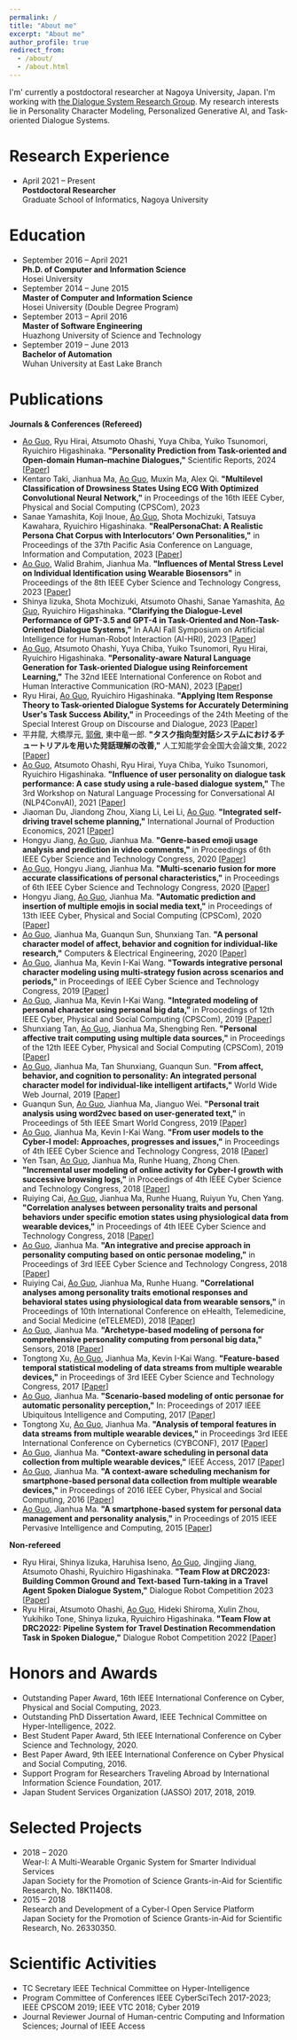 ```yaml
---
permalink: /
title: "About me"
excerpt: "About me"
author_profile: true
redirect_from: 
  - /about/
  - /about.html
---
```


I'm' currently a postdoctoral researcher at Nagoya University, Japan. I'm working with [the Dialogue System Research Group](https://www.ds.is.i.nagoya-u.ac.jp/). My research interests lie in Personality Character Modeling, Personalized Generative AI, and Task-oriented Dialogue Systems.

Research Experience
======
- April 2021 – Present<br>
  **Postdoctoral Researcher**<br>
  Graduate School of Informatics, Nagoya University


Education
======
- September 2016 – April 2021<br>
  **Ph.D. of Computer and Information Science**<br>
  Hosei University
- September 2014 – June 2015<br>
  **Master of Computer and Information Science**<br>
  Hosei University (Double Degree Program) 
- September 2013 – April 2016<br>
  **Master of Software Engineering**<br>
  Huazhong University of Science and Technology
- September 2019 – June 2013<br>
  **Bachelor of Automation**<br>
  Wuhan University at East Lake Branch

Publications
======

**Journals & Conferences (Refereed)**
- <u>Ao Guo</u>, Ryu Hirai, Atsumoto Ohashi, Yuya Chiba, Yuiko Tsunomori, Ryuichiro Higashinaka. **"Personality Prediction from Task-oriented and Open-domain Human–machine Dialogues,"** Scientific Reports, 2024 [[Paper](https://doi.org/10.1038/s41598-024-53989-y)]
- Kentaro Taki, Jianhua Ma, <u>Ao Guo</u>, Muxin Ma, Alex Qi. **"Multilevel Classification of Drowsiness States Using ECG With Optimized Convolutional Neural Network,"** in Proceedings of the 16th IEEE Cyber, Physical and Social Computing (CPSCom), 2023 
- Sanae Yamashita, Koji Inoue, <u>Ao Guo</u>, Shota Mochizuki, Tatsuya Kawahara, Ryuichiro Higashinaka. **"RealPersonaChat: A Realistic Persona Chat Corpus with Interlocutors’ Own Personalities,"** in Proceedings of the 37th Pacific Asia Conference on Language, Information and Computation, 2023 [[Paper](https://aclanthology.org/2023.paclic-1.85/)]
- <u>Ao Guo</u>, Walid Brahim, Jianhua Ma. **"Influences of Mental Stress Level on Individual Identification using Wearable Biosensors"** in Proceedings of the 8th IEEE Cyber Science and Technology Congress, 2023 [[Paper](https://ieeexplore.ieee.org/abstract/document/10361426/)]
- Shinya Iizuka, Shota Mochizuki, Atsumoto Ohashi, Sanae Yamashita, <u>Ao Guo</u>, Ryuichiro Higashinaka. **"Clarifying the Dialogue-Level Performance of GPT-3.5 and GPT-4 in Task-Oriented and Non-Task-Oriented Dialogue Systems,"** In AAAI Fall Symposium on Artificial Intelligence for Human-Robot Interaction (AI-HRI), 2023 [[Paper](https://ai-hri.github.io/2023/papers/FSS-23_paper_632_cr.pdf)]
- <u>Ao Guo</u>, Atsumoto Ohashi, Yuya Chiba, Yuiko Tsunomori, Ryu Hirai, Ryuichiro Higashinaka. **"Personality-aware Natural Language Generation for Task-oriented Dialogue using Reinforcement Learning,"** The 32nd IEEE International Conference on Robot and Human Interactive Communication (RO-MAN), 2023 [[Paper](https://ieeexplore.ieee.org/abstract/document/10309654)]
- Ryu Hirai, <u>Ao Guo</u>, Ryuichiro Higashinaka. **"Applying Item Response Theory to Task-oriented Dialogue Systems for Accurately Determining User's Task Success Ability,"** in Proceedings of the 24th Meeting of the Special Interest Group on Discourse and Dialogue, 2023 [[Paper](https://aclanthology.org/2023.sigdial-1.39/)]
- 平井龍, 大橋厚元, <u>郭傲</u>, 東中竜一郎. **"タスク指向型対話システムにおけるチュートリアルを用いた発話理解の改善,"** 人工知能学会全国大会論文集, 2022 [[Paper](https://www.jstage.jst.go.jp/article/pjsai/JSAI2022/0/JSAI2022_2F4GS903/_article/-char/ja/)]
- <u>Ao Guo</u>, Atsumoto Ohashi, Ryu Hirai, Yuya Chiba, Yuiko Tsunomori, Ryuichiro Higashinaka. **"Influence of user personality on dialogue task performance: A case study using a rule-based dialogue system,"** The 3rd Workshop on Natural Language Processing for Conversational AI (NLP4ConvAI), 2021 [[Paper](https://aclanthology.org/2021.nlp4convai-1.25/)]
- Jiaoman Du, Jiandong Zhou, Xiang Li, Lei Li, <u>Ao Guo</u>. **"Integrated self-driving travel scheme planning,"** International Journal of Production Economics, 2021 [[Paper](https://www.sciencedirect.com/science/article/abs/pii/S0925527320303133)]
- Hongyu Jiang, <u>Ao Guo</u>, Jianhua Ma. **"Genre-based emoji usage analysis and prediction in video comments,"** in Proceedings of 6th IEEE Cyber Science and Technology Congress, 2020 [[Paper](https://ieeexplore.ieee.org/abstract/document/9251135)]
- <u>Ao Guo</u>, Hongyu Jiang, Jianhua Ma. **"Multi-scenario fusion for more accurate classifications of personal characteristics,"** in Proceedings of 6th IEEE Cyber Science and Technology Congress, 2020 [[Paper](https://ieeexplore.ieee.org/abstract/document/9251160)]
- Hongyu Jiang, <u>Ao Guo</u>, Jianhua Ma. **"Automatic prediction and insertion of multiple emojis in social media text,"** in Proceedings of 13th IEEE Cyber, Physical and Social Computing (CPSCom), 2020 [[Paper](https://ieeexplore.ieee.org/abstract/document/9291606)]
- <u>Ao Guo</u>, Jianhua Ma, Guanqun Sun, Shunxiang Tan. **"A personal character model of affect, behavior and cognition for individual-like research,"** Computers & Electrical Engineering, 2020 [[Paper](https://www.sciencedirect.com/science/article/abs/pii/S0045790618334852)]
- <u>Ao Guo</u>, Jianhua Ma, Kevin I-Kai Wang. **"Towards integrative personal character modeling using multi-strategy fusion across scenarios and periods,"** in Proceedings of IEEE Cyber Science and Technology Congress, 2019 [[Paper](https://ieeexplore.ieee.org/abstract/document/8890403)]
- <u>Ao Guo</u>, Jianhua Ma, Kevin I-Kai Wang. **"Integrated modeling of personal character using personal big data,"** in Proocedings of 12th IEEE Cyber, Physical and Social Computing (CPSCom), 2019 [[Paper](https://ieeexplore.ieee.org/document/8875286)]
- Shunxiang Tan, <u>Ao Guo</u>, Jianhua Ma, Shengbing Ren. **"Personal affective trait computing using multiple data sources,"** in Proceedings of the 12th IEEE Cyber, Physical and Social Computing (CPSCom), 2019 [[Paper](https://ieeexplore.ieee.org/document/8875394)]
- <u>Ao Guo</u>, Jianhua Ma, Tan Shunxiang, Guanqun Sun. **"From affect, behavior, and cognition to personality: An integrated personal character model for individual-like intelligent artifacts,"** World Wide Web Journal, 2019 [[Paper](https://link.springer.com/content/pdf/10.1007/s11280-019-00713-w.pdf)]
- Guanqun Sun, <u>Ao Guo</u>, Jianhua Ma, Jianguo Wei. **"Personal trait analysis using word2vec based on user-generated text,"** in Proceedings of 5th IEEE Smart World Congress, 2019 [[Paper](https://ieeexplore.ieee.org/abstract/document/9060181)]
- <u>Ao Guo</u>, Jianhua Ma, Kevin I-Kai Wang. **"From user models to the Cyber-I model: Approaches, progresses and issues,"** in Proceedings of 4th IEEE Cyber Science and Technology Congress, 2018 [[Paper](https://ieeexplore.ieee.org/abstract/document/8511864)]
- Yen Tsan, <u>Ao Guo</u>, Jianhua Ma, Runhe Huang, Zhong Chen. **"Incremental user modeling of online activity for Cyber-I growth with successive browsing logs,"** in Proceedings of 4th IEEE Cyber Science and Technology Congress, 2018 [[Paper](https://ieeexplore.ieee.org/abstract/document/8511863)]
- Ruiying Cai, <u>Ao Guo</u>, Jianhua Ma, Runhe Huang, Ruiyun Yu, Chen Yang. **"Correlation analyses between personality traits and personal behaviors under specific emotion states using physiological data from wearable devices,"** in Proceedings of 4th IEEE Cyber Science and Technology Congress, 2018 [[Paper](https://ieeexplore.ieee.org/abstract/document/8511866)]
- <u>Ao Guo</u>, Jianhua Ma. **"An integrative and precise approach in personality computing based on ontic personae modeling,"** in Proceedings of 3rd IEEE Cyber Science and Technology Congress, 2018 [[Paper](https://ieeexplore.ieee.org/abstract/document/8328361)]
- Ruiying Cai, <u>Ao Guo</u>, Jianhua Ma, Runhe Huang. **"Correlational analyses among personality traits emotional responses and behavioral states using physiological data from wearable sensors,"** in Proceedings of 10th International Conference on eHealth, Telemedicine, and Social Medicine (eTELEMED), 2018 [[Paper](https://personales.upv.es/thinkmind/dl/conferences/etelemed/etelemed_2018/etelemed_2018_5_20_40073.pdf)]
- <u>Ao Guo</u>, Jianhua Ma. **"Archetype-based modeling of persona for comprehensive personality computing from personal big data,"** Sensors, 2018 [[Paper](https://www.mdpi.com/1424-8220/18/3/684)]
- Tongtong Xu, <u>Ao Guo</u>, Jianhua Ma, Kevin I-Kai Wang. **"Feature-based temporal statistical modeling of data streams from multiple wearable devices,"** in Proceedings of 3rd IEEE Cyber Science and Technology Congress, 2017 [[Paper](https://ieeexplore.ieee.org/abstract/document/8328377)]
- <u>Ao Guo</u>, Jianhua Ma. **"Scenario-based modeling of ontic personae for automatic personality perception,"** In: Proceedings of 2017 IEEE Ubiquitous Intelligence and Computing, 2017 [[Paper](https://ieeexplore.ieee.org/abstract/document/8397520)]
- Tongtong Xu, <u>Ao Guo</u>, Jianhua Ma. **"Analysis of temporal features in data streams from multiple wearable devices,"** in Proceedings 3rd IEEE International Conference on Cybernetics (CYBCONF), 2017 [[Paper](https://ieeexplore.ieee.org/abstract/document/7985758)]
- <u>Ao Guo</u>, Jianhua Ma. **"Context-aware scheduling in personal data collection from multiple wearable devices,"** IEEE Access, 2017 [[Paper](https://ieeexplore.ieee.org/stamp/stamp.jsp?tp=&arnumber=7847301)]
- <u>Ao Guo</u>, Jianhua Ma. **"A context-aware scheduling mechanism for smartphone-based personal data collection from multiple wearable devices,"** in Proceedings of 2016 IEEE Cyber, Physical and Social Computing, 2016 [[Paper](https://ieeexplore.ieee.org/abstract/document/7917149)]
- <u>Ao Guo</u>, Jianhua Ma. **"A smartphone-based system for personal data management and personality analysis,"** in Proceedings of 2015 IEEE Pervasive Intelligence and Computing, 2015 [[Paper](https://ieeexplore.ieee.org/abstract/document/7363360)]

**Non-refereed**
- Ryu Hirai, Shinya Iizuka, Haruhisa Iseno, <u>Ao Guo</u>, Jingjing Jiang, Atsumoto Ohashi, Ryuichiro Higashinaka. **"Team Flow at DRC2023: Building Common Ground and Text-based Turn-taking in a Travel Agent Spoken Dialogue System,"** Dialogue Robot Competition 2023 [[Paper](https://arxiv.org/abs/2210.09518)]
- Ryu Hirai, Atsumoto Ohashi, <u>Ao Guo</u>, Hideki Shiroma, Xulin Zhou, Yukihiko Tone, Shinya Iizuka, Ryuichiro Higashinaka. **"Team Flow at DRC2022: Pipeline System for Travel Destination Recommendation Task in Spoken Dialogue,"** Dialogue Robot Competition 2022 [[Paper](https://arxiv.org/abs/2210.09518)]

Honors and Awards
======
- Outstanding Paper Award, 16th IEEE International Conference on Cyber, Physical and Social Computing, 2023.
- Outstanding PhD Dissertation Award, IEEE Technical Committee on Hyper-Intelligence, 2022.
- Best Student Paper Award, 5th IEEE International Conference on Cyber Science and Technology, 2020.
- Best Paper Award, 9th IEEE International Conference on Cyber Physical and Social Computing, 2016.
- Support Program for Researchers Traveling Abroad by International Information Science Foundation, 2017.
- Japan Student Services Organization (JASSO) 2017, 2018, 2019.


Selected Projects
======
- 2018 – 2020<br>
  Wear-I: A Multi-Wearable Organic System for Smarter Individual Services<br>
  Japan Society for the Promotion of Science Grants-in-Aid for Scientific Research, No. 18K11408.
- 2015 – 2018<br>
  Research and Development of a Cyber-I Open Service Platform<br>
  Japan Society for the Promotion of Science Grants-in-Aid for Scientific Research, No. 26330350.

Scientific Activities
======
- TC Secretary
  IEEE Technical Committee on Hyper-Intelligence
- Program Committee of Conferences
  IEEE CyberSciTech 2017-2023; IEEE CPSCOM 2019; IEEE VTC 2018; Cyber 2019
- Journal Reviewer
  Journal of Human-centric Computing and Information Sciences; Journal of IEEE Access
